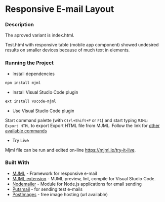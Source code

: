 # Responsive E-mail Layout

### Description
The aproved variant is index.html.

Test.html with responsive table (mobile app component) showed undesired results on smaller devices because of much text in elements. 


### Running the Project

- Install dependencies

``` bash
npm install mjml
```

- Install Visual Studio Code plugin 

``` bash
ext install vscode-mjml
```

- Use Visual Studio Code plugin

Start command palette (with `Ctrl+Shift+P` or `F1`) and start typing `MJML: Export HTML` to export  Export HTML file from MJML. Follow the link for [other available commands](https://github.com/attilabuti/vscode-mjml/blob/master/README.md)

- Try Live

Mjml file can be run and edited on-line https://mjml.io/try-it-live.


### Built With
* [MJML](https://mjml.io/) - Framework for responsive e-mail
* [MJML extension](https://marketplace.visualstudio.com/items?itemName=attilabuti.vscode-mjml) - MJML preview, lint, compile for Visual Studio Code.
* [Nodemailer](https://nodemailer.com/about/) - Module for Node.js applications for email sending
* [Putsmail](https://putsmail.com/tests/new) - for sending test e-mails
* [PostImages](https://postimages.org/) - free image hosting (url available)


